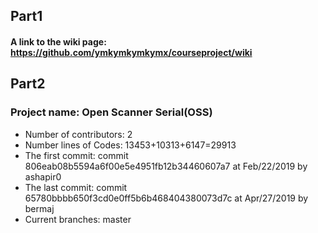 ## Part1
#### A link to the wiki page: https://github.com/ymkymkymkymx/courseproject/wiki

## Part2
### Project name: Open Scanner Serial(OSS) 
* Number of contributors: 2
* Number lines of Codes: 13453+10313+6147=29913
* The first commit: commit 806eab08b5594a6f00e5e4951fb12b34460607a7 at Feb/22/2019 by ashapir0
* The last commit: commit 65780bbbb650f3cd0e0ff5b6b468404380073d7c at Apr/27/2019 by bermaj
* Current branches: master
